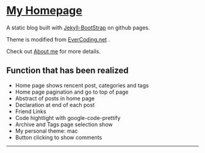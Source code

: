 # [My Homepage](http://JerryLead.github.io/)

A static blog built with [Jekyll-BootStrap][] on github pages.

Theme is modified from [EverCoding.net](http://EverCoding.net) .

Check out [About me](http://jerrylead.github.io/about.html) for more details.

## Function that has been realized

* Home page shows rencent post, categories and tags
* Home page pagination and go to top of page
* Abstract of posts in home page
* Declaration at end of each post
* Friend Links
* Code hightlight with google-code-prettify
* Archive and Tags page selection show
* My personal theme: mac
* Button clicking to show comments

---



[Jekyll-BootStrap]: http://jekyllbootstrap.com


